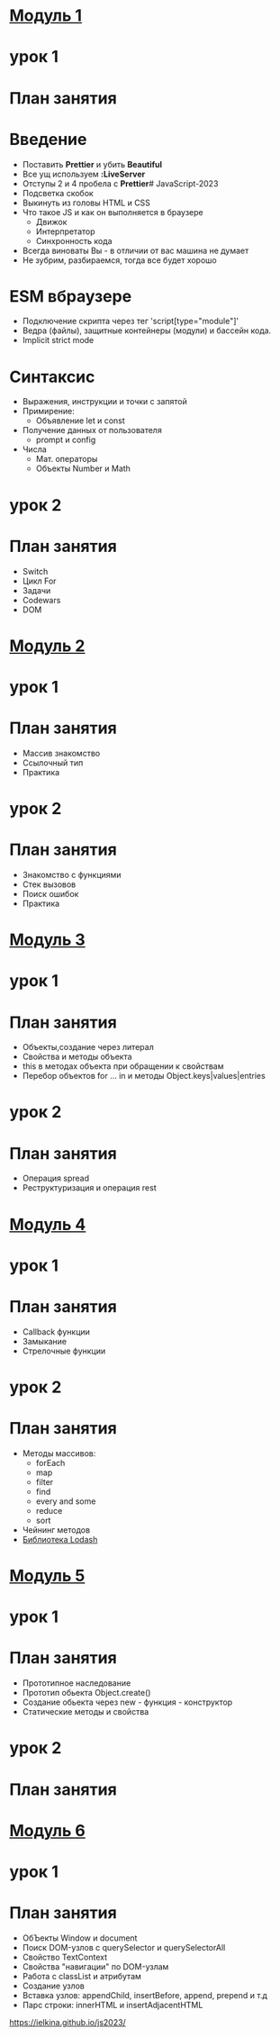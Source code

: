 # [Модуль 1](https://github.com/ielkina/js2023/tree/main/js/mod1)
# урок 1 
# План занятия

# Введение

- Поставить **Prettier** и убить **Beautiful**
- Все ущ используем **:LiveServer**
- Отступы 2 и 4 пробела с **Prettier**# JavaScript-2023
- Подсветка скобок
- Выкинуть из головы HTML и CSS
- Что такое JS и как он выполняется в браузере
  - Движок
  - Интерпретатор
  - Синхронность кода
- Всегда виноваты Вы - в отличии от вас машина не думает
- Не зубрим, разбираемся, тогда все будет хорошо

# ESM вбраузере

- Подключение скрипта через тег 'script[type="module"]'
- Ведра (файлы), защитные контейнеры (модули) и бассейн кода.
- Implicit strict mode

# Синтаксис

- Выражения, инструкции и точки с запятой
- Примирение:
  - Объявление let и const
- Получение данных от пользователя
  - prompt и config
- Числа
  - Мат. операторы
  - Объекты Number и Math

# урок 2 
# План занятия

- Switch
- Цикл For
- Задачи
- Codewars
- DOM

# [Модуль 2](https://github.com/ielkina/js2023/tree/main/js/mod2) 
# урок 1 
# План занятия

- Массив знакомство
- Ссылочный тип
- Практика


# урок 2 
# План занятия

- Знакомство с функциями
- Стек вызовов
- Поиск ошибок
- Практика


# [Модуль 3](https://github.com/ielkina/js2023/tree/main/js/mod3) 
# урок 1 
# План занятия

- Объекты,создание через литерал
- Свойства и методы объекта
- this в методах объекта при обращении к свойствам
- Перебор объектов for ... in и методы Object.keys|values|entries

# урок 2 
# План занятия

- Операция spread
- Реструктуризация и операция rest

# [Модуль 4](https://github.com/ielkina/js2023/tree/main/js/mod4)
# урок 1 
# План занятия

- Callback функции
- Замыкание
- Стрелочные функции

# урок 2 
# План занятия

- Методы массивов:
  - forEach
  - map
  - filter
  - find
  - every and  some 
  - reduce
  - sort
- Чейнинг методов
- [Библиотека Lodash](https://lodash.com/docs/4.17.15)

# [Модуль 5](https://github.com/ielkina/js2023/tree/main/js/mod5)
# урок 1  
# План занятия

- Прототипное наследование
- Прототип обьекта Object.create()
- Создание обьекта через new - функция - конструктор
- Статические методы и свойства

# урок 2  
# План занятия


# [Модуль 6](https://github.com/ielkina/js2023/tree/main/js/mod6) 
# урок 1 
# План занятия

- ОбЪекты Window и document
- Поиск DOM-узлов с querySelector и querySelectorAll
- Свойство TextContext
- Свойства "навигации" по DOM-узлам
- Работа с classList и атрибутам 
- Создание узлов
- Вставка узлов: appendChild, insertBefore, append, prepend и т.д
- Парс строки: innerHTML и insertAdjacentHTML


https://ielkina.github.io/js2023/